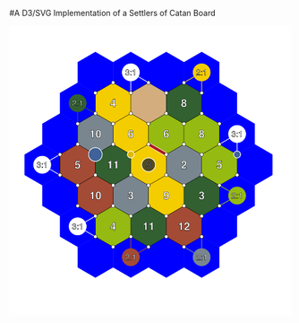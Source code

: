#A D3/SVG Implementation of a Settlers of Catan Board

![](https://github.com/adamterlson/catan-board/blob/master/picture.png)